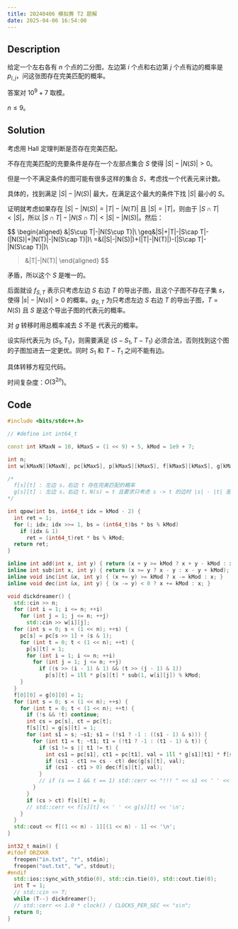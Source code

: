```yaml
---
title: 20240406 模拟赛 T2 题解
date: 2025-04-06 16:54:00
---
```


## Description

给定一个左右各有 $n$ 个点的二分图，左边第 $i$ 个点和右边第 $j$ 个点有边的概率是 $p_{i,j}$，问这张图存在完美匹配的概率。

答案对 $10^9+7$ 取模。

$n\leq 9$。

## Solution

考虑用 Hall 定理判断是否存在完美匹配。

不存在完美匹配的充要条件是存在一个左部点集合 $S$ 使得 $|S|-|N(S)|>0$。

但是一个不满足条件的图可能有很多这样的集合 $S$，考虑找一个代表元来计数。

具体的，找到满足 $|S|-|N(S)|$ 最大，在满足这个最大的条件下找 $|S|$ 最小的 $S$。

证明就考虑如果存在 $|S|-|N(S)|=|T|-|N(T)|$ 且 $|S|=|T|$，则由于 $|S\cap T|<|S|$，所以 $|S\cap T|-|N(S\cap T)|<|S|-|N(S)|$。然后：

$$
\begin{aligned}
&|S\cup T|-|N(S\cup T)|\\
\geq&|S|+|T|-|S\cap T|-(|N(S)|+|N(T)|-|N(S\cap T)|)\\
=&(|S|-|N(S)|)+(|T|-|N(T)|)-(|S\cap T|-|N(S\cap T)|)\\
>&|T|-|N(T)|
\end{aligned}
$$

矛盾，所以这个 $S$ 是唯一的。

后面就设 $f_{S,T}$ 表示只考虑左边 $S$ 右边 $T$ 的导出子图，且这个子图不存在子集 $s$，使得 $|s|-|N(s)|>0$ 的概率。$g_{S,T}$ 为只考虑左边 $S$ 右边 $T$ 的导出子图，$T=N(S)$ 且 $S$ 是这个导出子图的代表元的概率。

对 $g$ 转移时用总概率减去 $S$ 不是 代表元的概率。

设实际代表元为 $(S_1,T_1)$，则需要满足 $(S-S_1,T-T_1)$ 必须合法，否则找到这个图的子图加进去一定更优。同时 $S_1$ 和 $T-T_1$ 之间不能有边。

具体转移方程见代码。

时间复杂度：$O(3^{2n})$。

## Code

```cpp
#include <bits/stdc++.h>

// #define int int64_t

const int kMaxN = 10, kMaxS = (1 << 9) + 5, kMod = 1e9 + 7;

int n;
int w[kMaxN][kMaxN], pc[kMaxS], p[kMaxS][kMaxS], f[kMaxS][kMaxS], g[kMaxS][kMaxS];

/*
  f[s][t] : 左边 s，右边 t 存在完美匹配的概率
  g[s][t] : 左边 s，右边 t，N(s) = t 且要求只考虑 s -> t 的边时 |s| - |t| 是最大的概率
*/

int qpow(int bs, int64_t idx = kMod - 2) {
  int ret = 1;
  for (; idx; idx >>= 1, bs = (int64_t)bs * bs % kMod)
    if (idx & 1)
      ret = (int64_t)ret * bs % kMod;
  return ret;
}

inline int add(int x, int y) { return (x + y >= kMod ? x + y - kMod : x + y); }
inline int sub(int x, int y) { return (x >= y ? x - y : x - y + kMod); }
inline void inc(int &x, int y) { (x += y) >= kMod ? x -= kMod : x; }
inline void dec(int &x, int y) { (x -= y) < 0 ? x += kMod : x; }

void dickdreamer() {
  std::cin >> n;
  for (int i = 1; i <= n; ++i)
    for (int j = 1; j <= n; ++j)
      std::cin >> w[i][j];
  for (int s = 0; s < (1 << n); ++s) {
    pc[s] = pc[s >> 1] + (s & 1);
    for (int t = 0; t < (1 << n); ++t) {
      p[s][t] = 1;
      for (int i = 1; i <= n; ++i)
        for (int j = 1; j <= n; ++j)
          if ((s >> (i - 1) & 1) && (t >> (j - 1) & 1))
            p[s][t] = 1ll * p[s][t] * sub(1, w[i][j]) % kMod;
    }
  }
  f[0][0] = g[0][0] = 1;
  for (int s = 0; s < (1 << n); ++s) {
    for (int t = 0; t < (1 << n); ++t) {
      if (!s && !t) continue;
      int cs = pc[s], ct = pc[t];
      f[s][t] = g[s][t] = 1;
      for (int s1 = s; ~s1; s1 = (!s1 ? -1 : ((s1 - 1) & s))) {
        for (int t1 = t; ~t1; t1 = (!t1 ? -1 : (t1 - 1) & t)) {
          if (s1 != s || t1 != t) {
            int cs1 = pc[s1], ct1 = pc[t1], val = 1ll * g[s1][t1] * f[s - s1][t - t1] % kMod * p[s1][t - t1] % kMod;
            if (cs1 - ct1 >= cs - ct) dec(g[s][t], val);
            if (cs1 - ct1 > 0) dec(f[s][t], val);
          }
          // if (s == 1 && t == 1) std::cerr << "!!! " << s1 << ' ' << t1 << ' ' << f[s][t] << ' ' << g[s][t] << '\n';
        }
      }
      if (cs > ct) f[s][t] = 0;
      // std::cerr << f[s][t] << ' ' << g[s][t] << '\n';
    }
  }
  std::cout << f[(1 << n) - 1][(1 << n) - 1] << '\n';
}

int32_t main() {
#ifdef ORZXKR
  freopen("in.txt", "r", stdin);
  freopen("out.txt", "w", stdout);
#endif
  std::ios::sync_with_stdio(0), std::cin.tie(0), std::cout.tie(0);
  int T = 1;
  // std::cin >> T;
  while (T--) dickdreamer();
  // std::cerr << 1.0 * clock() / CLOCKS_PER_SEC << "s\n";
  return 0;
}
```